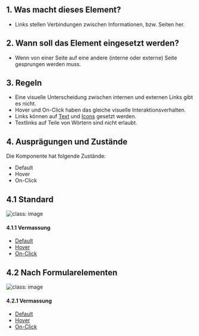 ## 1. Was macht dieses Element?
* Links stellen Verbindungen zwischen Informationen, bzw. Seiten her.

## 2. Wann soll das Element eingesetzt werden?
* Wenn von einer Seite auf eine andere (interne oder externe) Seite gesprungen werden muss.

## 3. Regeln
* Eine visuelle Unterscheidung zwischen internen und externen Links gibt es nicht.
* Hover und On-Click haben das gleiche visuelle Interaktionsverhalten.
* Links können auf [Text](https://digital.sbb.ch/de/webapps/basics/text) und [Icons](https://digital.sbb.ch/de/webapps/basics/icon) gesetzt werden.
* Textlinks auf Teile von Wörtern sind nicht erlaubt.

## 4. Ausprägungen und Zustände 
Die Komponente hat folgende Zustände:
* Default
* Hover
* On-Click

## 4.1 Standard
![](https://raw.githubusercontent.com/sbb-design-systems/sbb-design-system/master/webapp/components/link/images/link_copy.png 'class: image')


#### 4.1.1 Vermassung
* [Default](https://sbb.invisionapp.com/d/main#/console/17140415/355318460/inspect)
* [Hover](https://sbb.invisionapp.com/d/main#/console/17140415/355318461/inspect)
* [On-Click](https://sbb.invisionapp.com/d/main#/console/17140415/355318462/inspect)

## 4.2 Nach Formularelementen
![](https://raw.githubusercontent.com/sbb-design-systems/sbb-design-system/master/webapp/components/link/images/link_form.png 'class: image')

#### 4.2.1 Vermassung
* [Default](https://sbb.invisionapp.com/d/main#/console/17140415/355318463/inspect)
* [Hover](https://sbb.invisionapp.com/d/main#/console/17140415/355318464/inspect)
* [On-Click](https://sbb.invisionapp.com/d/main#/console/17140415/355318465/inspect)
